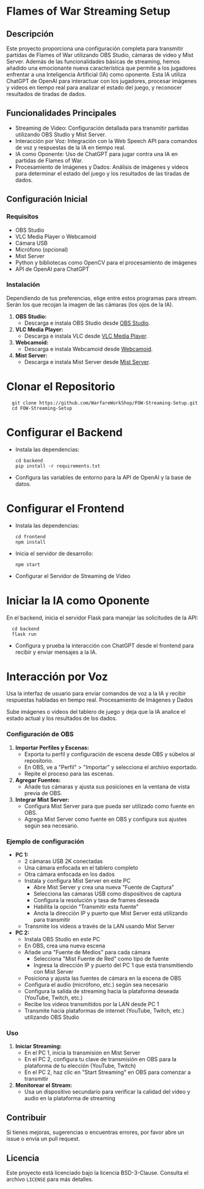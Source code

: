 # Flames of War Streaming Setup

## Descripción
Este proyecto proporciona una configuración completa para transmitir partidas de Flames of War utilizando OBS Studio, cámaras de video y Mist Server. Además de las funcionalidades básicas de streaming, hemos añadido una emocionante nueva característica que permite a los jugadores enfrentar a una Inteligencia Artificial (IA) como oponente. Esta IA utiliza ChatGPT de OpenAI para interactuar con los jugadores, procesar imágenes y videos en tiempo real para analizar el estado del juego, y reconocer resultados de tiradas de dados.

## Funcionalidades Principales
- Streaming de Video: Configuración detallada para transmitir partidas utilizando OBS Studio y Mist Server.
- Interacción por Voz: Integración con la Web Speech API para comandos de voz y respuestas de la IA en tiempo real.
- IA como Oponente: Uso de ChatGPT para jugar contra una IA en partidas de Flames of War.
- Procesamiento de Imágenes y Dados: Análisis de imágenes y videos para determinar el estado del juego y los resultados de las tiradas de dados.

## Configuración Inicial
### Requisitos
- OBS Studio
- VLC Media Player o Webcamoid
- Cámara USB
- Micrófono (opcional)
- Mist Server
- Python y bibliotecas como OpenCV para el procesamiento de imágenes
- API de OpenAI para ChatGPT

### Instalación
Dependiendo de tus preferencias, elige entre estos programas para stream. Serán los que recojan la imagen de las cámaras (los ojos de la IA).
1. **OBS Studio:**
   - Descarga e instala OBS Studio desde [OBS Studio](https://obsproject.com/).
2. **VLC Media Player:**
   - Descarga e instala VLC desde [VLC Media Player](https://www.videolan.org/vlc/).
3. **Webcamoid:**
   - Descarga e instala Webcamoid desde [Webcamoid](https://webcamoid.github.io/).
4. **Mist Server:**
   - Descarga e instala Mist Server desde [Mist Server](https://mistserver.org/). 

# Clonar el Repositorio

      git clone https://github.com/WarfareWorkShop/FOW-Streaming-Setup.git
      cd FOW-Streaming-Setup

# Configurar el Backend

- Instala las dependencias:

      cd backend
      pip install -r requirements.txt

- Configura las variables de entorno para la API de OpenAI y la base de datos.

# Configurar el Frontend

- Instala las dependencias:

      cd frontend
      npm install
  
- Inicia el servidor de desarrollo:

      npm start

- Configurar el Servidor de Streaming de Video

# Iniciar la IA como Oponente

En el backend, inicia el servidor Flask para manejar las solicitudes de la API:

      cd backend
      flask run
      
- Configura y prueba la interacción con ChatGPT desde el frontend para recibir y enviar mensajes a la IA.

# Interacción por Voz

Usa la interfaz de usuario para enviar comandos de voz a la IA y recibir respuestas habladas en tiempo real.
Procesamiento de Imágenes y Dados

Sube imágenes o videos del tablero de juego y deja que la IA analice el estado actual y los resultados de los dados.

### Configuración de OBS
1. **Importar Perfiles y Escenas:**
   - Exporta tu perfil y configuración de escena desde OBS y súbelos al repositorio.
   - En OBS, ve a "Perfil" > "Importar" y selecciona el archivo exportado.
   - Repite el proceso para las escenas.
2. **Agregar Fuentes:**
   - Añade tus cámaras y ajusta sus posiciones en la ventana de vista previa de OBS.
3. **Integrar Mist Server:**
   - Configura Mist Server para que pueda ser utilizado como fuente en OBS.
   - Agrega Mist Server como fuente en OBS y configura sus ajustes según sea necesario.

### Ejemplo de configuración
- **PC 1:**
  - 2 cámaras USB 2K conectadas
  - Una cámara enfocada en el tablero completo
  - Otra cámara enfocada en los dados
  - Instala y configura Mist Server en este PC
    - Abre Mist Server y crea una nueva "Fuente de Captura"
    - Selecciona las cámaras USB como dispositivos de captura
    - Configura la resolución y tasa de frames deseada
    - Habilita la opción "Transmitir esta fuente"
    - Anota la dirección IP y puerto que Mist Server está utilizando para transmitir
  - Transmite los videos a través de la LAN usando Mist Server
- **PC 2:**
  - Instala OBS Studio en este PC
  - En OBS, crea una nueva escena
  - Añade una "Fuente de Medios" para cada cámara
    - Selecciona "Mist Fuente de Red" como tipo de fuente
    - Ingresa la dirección IP y puerto del PC 1 que está transmitiendo con Mist Server
  - Posiciona y ajusta las fuentes de cámara en la escena de OBS
  - Configura el audio (micrófono, etc.) según sea necesario
  - Configura la salida de streaming hacia la plataforma deseada (YouTube, Twitch, etc.)
  - Recibe los videos transmitidos por la LAN desde PC 1
  - Transmite hacia plataformas de internet (YouTube, Twitch, etc.) utilizando OBS Studio

### Uso
1. **Iniciar Streaming:**
   - En el PC 1, inicia la transmisión en Mist Server
   - En el PC 2, configura tu clave de transmisión en OBS para la plataforma de tu elección (YouTube, Twitch)
   - En el PC 2, haz clic en "Start Streaming" en OBS para comenzar a transmitir
2. **Monitorear el Stream:**
   - Usa un dispositivo secundario para verificar la calidad del video y audio en la plataforma de streaming

## Contribuir
Si tienes mejoras, sugerencias o encuentras errores, por favor abre un issue o envía un pull request.

## Licencia
Este proyecto está licenciado bajo la licencia BSD-3-Clause. Consulta el archivo `LICENSE` para más detalles.


